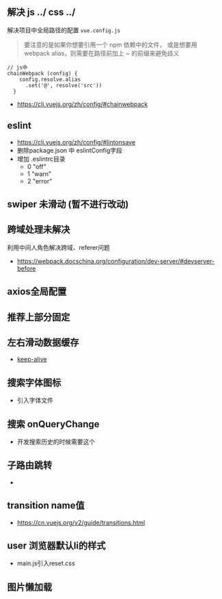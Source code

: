 ## 解决 js ../ css ../
解决项目中全局路径的配置
`vue.config.js`

> 要注意的是如果你想要引用一个 npm 依赖中的文件，
或是想要用 webpack alias，则需要在路径前加上 ~ 的前缀来避免歧义

```
// js中
chainWebpack (config) {
    config.resolve.alias
      .set('@', resolve('src'))
  }
```
- https://cli.vuejs.org/zh/config/#chainwebpack
## eslint

- https://cli.vuejs.org/zh/config/#lintonsave
- 删除package.json 中 eslintConfig字段
- 增加 .eslintrc目录
  - 0 "off"
  - 1 "warn"
  - 2 "error"

## swiper 未滑动 (暂不进行改动)

## 跨域处理未解决

利用中间人角色解决跨域、referer问题
- https://webpack.docschina.org/configuration/dev-server/#devserver-before

## axios全局配置
## 推荐上部分固定
## 左右滑动数据缓存     

- [keep-alive](https://cn.vuejs.org/v2/guide/components-dynamic-async.html#%E5%9C%A8%E5%8A%A8%E6%80%81%E7%BB%84%E4%BB%B6%E4%B8%8A%E4%BD%BF%E7%94%A8-keep-alive)

## 搜索字体图标         
- 引入字体文件

## 搜索 onQueryChange
- 开发搜索历史的时候需要这个

## 子路由跳转
- <router-view></router-view>

## transition name值 
- https://cn.vuejs.org/v2/guide/transitions.html
## user 浏览器默认li的样式
- main.js引入reset.css
## 图片懒加载
